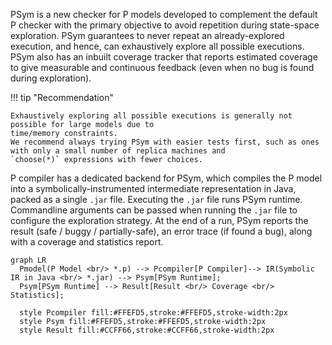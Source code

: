 PSym is a new checker for P models developed to complement the default P checker with the primary objective
to avoid repetition during state-space exploration. PSym guarantees to never repeat an already-explored execution, and
hence, can exhaustively explore all possible executions. PSym also has an inbuilt coverage tracker that reports estimated
coverage to give measurable and continuous feedback (even when no bug is found during exploration).

!!! tip "Recommendation"

    Exhaustively exploring all possible executions is generally not possible for large models due to
    time/memory constraints.
    We recommend always trying PSym with easier tests first, such as ones with only a small number of replica machines and
    `choose(*)` expressions with fewer choices.


P compiler has a dedicated backend for PSym, which compiles the P model into a symbolically-instrumented intermediate
representation in Java, packed as a single `.jar` file. Executing the `.jar` file runs PSym runtime. Commandline arguments
can be passed when running the `.jar` file to configure the exploration strategy. At the end of a run, PSym reports the
result (safe / buggy / partially-safe), an error trace (if found a bug), along with a coverage and statistics report.

``` mermaid
graph LR
  Pmodel(P Model <br/> *.p) --> Pcompiler[P Compiler]--> IR(Symbolic IR in Java <br/> *.jar) --> Psym[PSym Runtime];
  Psym[PSym Runtime] --> Result[Result <br/> Coverage <br/> Statistics];

  style Pcompiler fill:#FFEFD5,stroke:#FFEFD5,stroke-width:2px
  style Psym fill:#FFEFD5,stroke:#FFEFD5,stroke-width:2px
  style Result fill:#CCFF66,stroke:#CCFF66,stroke-width:2px
```
